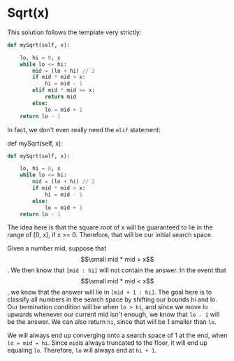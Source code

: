 # Sqrt\(x\)

This solution follows the template very strictly:

```py
def mySqrt(self, x):

    lo, hi = 0, x
    while lo <= hi:
        mid = (lo + hi) // 2
        if mid * mid > x:
            hi = mid - 1
        elif mid * mid == x:
            return mid
        else:
            lo = mid + 1
    return lo - 1
```

In fact, we don't even really need the `elif` statement:

def mySqrt\(self, x\):

```py
def mySqrt(self, x):

    lo, hi = 0, x
    while lo <= hi:
        mid = (lo + hi) // 2
        if mid * mid > x:
            hi = mid - 1
        else:
            lo = mid + 1
    return lo - 1
```

The idea here is that the square root of x will be guaranteed to lie in the range of \[0, x\], if x &gt;= 0. Therefore, that will be our initial search space.

Given a number mid, suppose that $$\small mid * mid > x$$. We then know that `[mid : hi]` will not contain the answer. In the event that $$\small mid * mid < x$$, we know that the answer will lie in `[mid + 1 : hi]`. The goal here is to classify all numbers in the search space by shifting our bounds hi and lo. Our termination condition will be when `lo > hi`, and since we move lo upwards whenever our current mid isn't enough, we know that `lo - 1` will be the answer.  We can also return `hi`, since that will be 1 smaller than `lo`.

We will always end up converging onto a search space of 1 at the end, when `lo = mid = hi`. Since `mid`is always truncated to the floor, it will end up equaling `lo`. Therefore, `lo` will always end at `hi + 1`.


